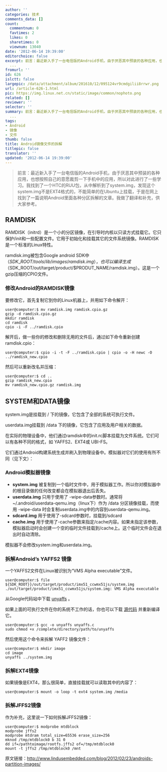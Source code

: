 ```yaml
---
author: ''
categories: 技术
comments_data: []
count:
  commentnum: 0
  favtimes: 2
  likes: 0
  sharetimes: 0
  viewnum: 13040
date: '2012-06-14 19:39:00'
editorchoice: false
excerpt: 前言：最近新入手了一台电信版的Android手机，由于厌恶其中预装的各种应用，也想按照自己的意愿裁剪一下手机中的应用，所以对此进行了一些学习。我找到了一个HTC的RUU包，从中解析到了system.img，发现这个system.im
  ...
fromurl: ''
id: 626
islctt: false
largepic: /data/attachment/album/201610/12/095124vr9cmdgilii8rrwr.png
url: /article-626-1.html
pic: https://img.linux.net.cn/static/image/common/nophoto.png
related: []
reviewer: ''
selector: ''
summary: 前言：最近新入手了一台电信版的Android手机，由于厌恶其中预装的各种应用，也想按照自己的意愿裁剪一下手机中的应用，所以对此进行了一些学习。我找到了一个HTC的RUU包，从中解析到了system.img，发现这个system.im
  ...
tags:
- Android
- 镜像
- 文件
thumb: false
title: Android镜像文件的拆解
titlepic: false
translator: ''
updated: '2012-06-14 19:39:00'
---
```



> 
> 前言：最近新入手了一台电信版的Android手机，由于厌恶其中预装的各种应用，也想按照自己的意愿裁剪一下手机中的应用，所以对此进行了一些学习。我找到了一个HTC的RUU包，从中解析到了system.img，发现这个system.img不是EXT4格式的，不能简单的在Ubuntu上挂载，于是在网上找到了一篇说明Android里面各种分区拆解的文章。我做了翻译和补充，供大家参考。
> 
> 
> 


 


RAMDISK
-------


RAMDISK（initrd）是一个小的分区镜像，在引导时内核以只读方式挂载它。它只保护/init和一些配置文件。它用于初始化和挂载其它的文件系统镜像。RAMDISK是一个标准的Linux特性。


ramdisk.img被包含Google android SDK中（$SDK\_ROOT/tools/lib/images/ramdisk.img），也可以编译生成（$SDK\_ROOT/out/target/product/$PRODUT\_NAME/ramdisk.img）。这是一个gzip压缩的CPIO文件。


### 修改Android的RAMDISK镜像


要修改它，首先复制它到你的Linux机器上，并用如下命令解开：



```
user@computer:$ mv ramdisk.img ramdisk.cpio.gz
gzip -d ramdisk.cpio.gz
mkdir ramdisk
cd ramdisk  
cpio -i -F ../ramdisk.cpio
```

解开后，做一些你的修改和删除无用的文件后，通过如下命令重新创建ramdisk.cpio：



```
user@computer:$ cpio -i -t -F ../ramdisk.cpio | cpio -o -H newc -O ../ramdisk_new.cpio
```

然后可以重新改名并压缩：



```
user@computer:$ cd ..
gzip ramdisk_new.cpio
mv ramdisk_new.cpio.gz ramdisk.img
```

SYSTEM和DATA镜像
-------------


system.img是挂载到 / 下的镜像，它包含了全部的系统可执行文件。


userdata.img挂载到 /data 下的镜像，它包含了应用及用户相关的数据。


在实际的物理设备中，他们通过ramdisk中的init.rc脚本挂载为文件系统。它们可以有各种不同的格式，如 YAFFS2、EXT4或 UBI-FS。


它们通过Android构建系统生成并刷入到物理设备中。模拟器对它们的使用有所不同（见下文）：


### Android模拟器镜像


* **system.img** 被复制到一个临时文件中，用于模拟器工作。所以你对模拟器中的根目录做的任何改变都会在模拟器退出后丢失。
* **userdata.img** 只用于使用了 -wipe-data参数时。通常将~/.android/userdata-qemu.img（linux下）作为 /data 分区镜像挂载，而使用 -wipe-data 时会复制userdata.img中的内容到userdata-qemu.img。
* **sdcard.img** 用于使用了-sdcard参数时，挂载到/sdcard
* **cache.img** 用于使用了-cache参数来指定/cache内容。如果未指定该参数，模拟器启动时会创建一个空的临时文件挂载到/cache上。这个临时文件会在退出时自动清除。


模拟器不会修改system.img和userdata.img。
### **拆解Android’s YAFFS2 镜像**


一个YAFFS2文件在Linux被识别为“VMS Alpha executable”文件。



```
user@computer:$ file ${SDK_ROOT}}/out/target/product/imx51_ccwmx51js/system.img
./out/target/product/imx51_ccwmx51js/system.img: VMS Alpha executable
```

从Google代码站中下载 [unyaffs](http://unyaffs.googlecode.com/files/unyaffs) 。


如果上面的可执行文件在你的系统不工作的话，你也可以下载 [源代码](http://code.google.com/p/unyaffs/) 并重新编译它。



```
user@computer:$ gcc -o unyaffs unyaffs.c
sudo chmod +x /complete/directory/path/to/unyaffs
```

然后使用这个命令来拆解 YAFF2 镜像文件：




```
user@computer:$ mkdir image
cd image
unyaffs ../system.img

```



### 拆解EXT4镜像


如果镜像是EXT4，那么很简单，直接挂载就可以读取其中的内容了：



```
user@computer:$ mount -o loop -t ext4 system.img /media
```

### **拆解JFFS2镜像**


作为补充，这里说一下如何拆解JFFS2镜像：




```
user@computer:$ modprobe mtdblock
modprobe jffs2
modprobe mtdram total_size=65536 erase_size=256
mknod /tmp/mtdblock0 b 31 0
dd if=/pathtoimage/rootfs.jffs2 of=/tmp/mtdblock0
mount -t jffs2 /tmp/mtdblock0 /mnt
```



原文链接：<http://www.lindusembedded.com/blog/2012/02/23/androids-partition-images/>
